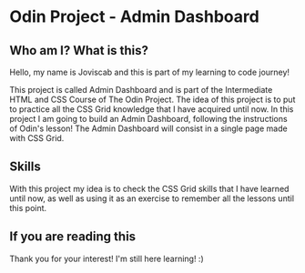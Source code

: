 # Odin Project - Admin Dashboard

## Who am I? What is this?

Hello, my name is Joviscab and this is part of my learning to code journey!

This project is called Admin Dashboard and is part of the Intermediate HTML and CSS Course of The Odin Project. The idea of this project is to put to practice all the CSS Grid knowledge that I have acquired until now. In this project I am going to build an Admin Dashboard, following the instructions of Odin's lesson! The Admin Dashboard will consist in a single page made with CSS Grid.

## Skills

With this project my idea is to check the CSS Grid skills that I have learned until now, as well as using it as an exercise to remember all the lessons until this point.

## If you are reading this
Thank you for your interest! I'm still here learning! :)
